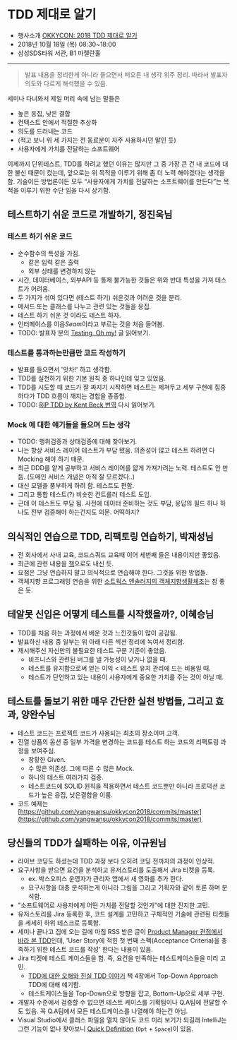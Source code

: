 # TDD 제대로 알기

- 행사소개 [OKKYCON: 2018 TDD 제대로 알기](http://okkycon.com/)
- 2018년 10월 18일 (목) 08:30~18:00
- 삼성SDS타워 서관, B1 마젤란홀

---
> 발표 내용을 정리한게 아니라 들으면서 떠오른 내 생각 위주 정리. 따라서 발표자 의도와 다르게 해석했을 수 있음.

세미나 다녀와서 제일 머리 속에 남는 말들은

- 높은 응집, 낮은 결합
- 컨텍스트 안에서 적절한 추상화
- 의도를 드러내는 코드
- (적고 보니 위 세 가지는 전 동료분이 자주 사용하시던 말인 듯)
- 사용자에게 가치를 전달하는 소프트웨어

이제까지 단위테스트, TDD를 하려고 했던 이유는 많지만 그 중 가장 큰 건 내 코드에 대한 불신 때문이 컸는데,  앞으로는 위 목적을 이루기 위해 좀 더 노력 해야겠다는 생각을 함. 기술이든 방법론이든 모두 “사용자에게 가치를 전달하는 소프트웨어를 만든다”는 목적을 이루기 위한 수단 임을 다시 상기함.



## 테스트하기 쉬운 코드로 개발하기, 정진욱님

### 테스트 하기 쉬운 코드
- 순수함수의 특성을 가짐.
    - 같은 입력 같은 출력
    - 외부 상태를 변경하지 않는
- 시간, 데이터베이스, 외부API 등 통제 불가능한 것들은 위와 반대 특성을 가져 테스트가 어려움.
- 두 가지가 섞여 있다면 (테스트 하기) 쉬운것과 어려운 것을 분리.
- 메서드 또는 클래스를 나누고 관련 있는 것들을 응집.
- 테스트 하기 쉬운 것 이라도 테스트 하자.
- 인터페이스를 이음*Seam*이라고 부르는 것을 처음 들어봄.
- TODO: 발표자 분의 [Testing, Oh my!](http://jwchung.github.io/testing-oh-my) 글 읽어보기.


### 테스트를 통과하는만큼만 코드 작성하기 
- 발표를 들으면서 '앗차!' 하고 생각함.
- TDD를 실천하기 위한 기본 원칙 중 하나인데 잊고 있었음.
- TDD를 시도할 때 코드가 잘 짜지기 시작하면 테스트는 제쳐두고 세부 구현에 집중하다가 TDD 흐름이 깨지는 경험을 종종함.
- TODO: [RIP TDD by Kent Beck 번역](https://justhackem.wordpress.com/2018/06/24/what-tdd-solves/) 다시 읽어보기.


### Mock 에 대한 얘기들을 들으며 드는 생각
- TODO: 행위검증과 상태검증에 대해 찾아보기.
- 나는 항상 서비스 레이어 테스트가 부담 됐음. 의존성이 많고 테스트 하려면 다 Mocking 해야 하기 때문.
- 최근 DDD를 얕게 공부하고 서비스 레이어를 얇게 가져가려는 노력. 테스트도 안 만듬. (도메인 서비스 개념은 아직 잘 모르겠다..)
- 대신 모델을 풍부하게 하려 함. 테스트도 편함.
- 그리고 통합 테스트(?) 비슷한 컨트롤러 테스트 도입.
- 근데 이 테스트도 부담 됨. 사전에 데이터 준비하는 것도 부담, 응답의 필드 하나 하나도 전부 검증해야 하는건지도 의문. 어떡하지?



## 의식적인 연습으로 TDD, 리팩토링 연습하기, 박재성님
- 전 회사에서 사내 교육, 코드스쿼드 교육때 이어 세번째 들은 내용이지만 좋았음.
- 최근에 관련 내용을 [책](https://book.naver.com/bookdb/book_detail.nhn?bid=13993648)으로도 내신 듯.
- 요점은 그냥 연습하지 말고 의식적으로 연습해야 한다. 그것을 위한 방법들.
- 객체지향 프로그래밍 연습을 위한 [소트웍스 앤솔러지의 객체지향생활체조](https://github.com/iamkyu/TIL/blob/master/object-calisthenics/object-calisthenics.md)는 참 좋은 듯.



## 테알못 신입은 어떻게 테스트를 시작했을까?, 이혜승님
- TDD를 처음 하는 과정에서 배운 것과 느낀것들이 많이 공감됨.
- 발표하신 내용 중 일부는 위 아래 다른 섹션 정리에 녹여서 정리함.
- 제시해주신 자신만의 불필요한 테스트 구분 기준이 좋았음.
    - 비즈니스와 관련된 버그를 낼 가능성이 낮거나 없을 때.
    - 테스트를 유지함으로써 얻는 이익 < 테스트 유지 관리에 드는 비용일 때.
    - 테스트가 단언하고 있는 내용이 사용자에게 중요한 가치를 주는 것이 아닐 때.



## 테스트를 돌보기 위한 매우 간단한 실천 방법들, 그리고 효과, 양완수님
- 테스트 코드는 프로젝트 코드가 사용되는 최초의 장소이며 고객.
- 진열 상품의 옵션 중 일부 가격을 변경하는 코드를 테스트 하는 코드의 리팩토링 과정을 보여주심.
    - 장황한 Given.
    - 수 많은 의존성. 그에 따른 수 많은 Mock.
    - 하나의 테스트 여러가지 검증.
    - 테스트코드에 SOLID 원칙을 적용하면서 테스트 코드뿐만 아니라 프로덕션 코드가 높은 응집, 낮은결합을 이룸.
- 코드 예제는 [https://github.com/yangwansu/okkycon2018/commits/master](https://github.com/yangwansu/okkycon2018/commits/master)



## 당신들의 TDD가 실패하는 이유, 이규원님
- 라이브 코딩도 하셨는데 TDD 과정 보다 오히려 코딩 전까지의 과정이 인상적.
- 요구사항을 받으면 요건을 분석하고 유저스토리를 도출해서 Jira 티켓을 등록. 
    - ex. 박스오피스 운영자가 관리자 앱에서 새 영화를 추가 한다.
    - 요구사항을 대충 분석하는게 아니라 그림을 그리고 기획자와 같이 토론 하며 분석함.
- "소프트웨어로 사용자에게 어떤 가치를 전달할 것인가"에 대한 진지한 고민.
- 유저스토리를 Jira 등록한 후, 코드 설계를 고민하고 구체적인 기술에 관련된 티켓들을 세세히 하위 테스크로 등록함.
- 세미나 끝나고 집에 오는 길에 마침 RSS 받은 글이 [Product Manager 관점에서 바라 본 TDD](https://getpocket.com/a/read/2174455870)인데, 'User Story에 적힌 첫 번째 스펙(Acceptance Criteria)을 충족하기 위한 테스트 코드를 작성' 한다는 내용이 있음.
- Jira 티켓에 테스트 케이스들을  함. 즉, 요건을 만족하는 테스트케이스들을 미리 고민.
    - [TDD에 대한 오해와 진실 TDD 이야기](https://book.naver.com/bookdb/book_detail.nhn?bid=7422964) 책 4장에서 Top-Down Approach TDD에 대해 얘기함.
    - 테스트케이스들을 Top-Down으로 방향을 잡고, Bottom-Up으로 세부 구현.
- 개발자 수준에서 검증할 수 없으면 테스트 케이스를 기획팀이나 Q.A팀에 전달할 수도 있음. 꼭 Q.A팀에서 모든 테스트케이스를 나열해야 하는건 아님.
- Visual Studio에서 클래스 파일을 열지 않아도 코드 미리 보기가 되길래 IntelliJ는 그런 기능이 없나 찾아보니 [Quick Definition](https://www.jetbrains.com/help/idea/viewing-definition.html) (`Opt` + `Space`)이 있음.
